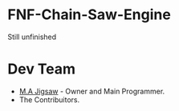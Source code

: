 # FNF-Chain-Saw-Engine

Still unfinished
 
# Dev Team
 - [M.A Jigsaw](https://www.youtube.com/channel/UC2Sk7vtPzOvbVzdVTWrribQ) - Owner and Main Programmer.
 - The Contribuitors.

